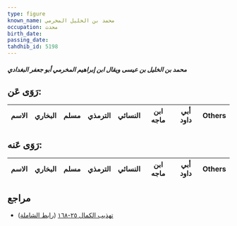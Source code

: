 ```yaml
---
type: figure
known_name: محمد بن الخليل المخرمي
occupation: محدث
birth_date:
passing_date:
tahdhib_id: 5198
---
```

##### محمد بن الخليل بن عيسى ويقال ابن إبراهيم المخرمي أبو جعفر البغدادي

## رَوَى عَن:
| الاسم | البخاري | مسلم | الترمذي | النسائي | ابن ماجه | أبي داود | Others |
| ----- | ------- | ---- | ------- | ------- | -------- | -------- | ------ |
## رَوَى عَنه:
| الاسم | البخاري | مسلم | الترمذي | النسائي | ابن ماجه | أبي داود | Others |
| ----- | ------- | ---- | ------- | ------- | -------- | -------- | ------ |
## مراجع
- [تهذيب الكمال ٢٥-١٦٨](obsidian://open?vault=Tahdhib-al-Kamal&file=Figures/٥١٩٨-محمد%20بن%20الخليل%20بن%20عيسى%20ويقال%20ابن%20إبراهيم%20المخرمي%20أبو%20جعفر%20البغدادي) ([رابط الشاملة](https://shamela.ws/book/3722/13261))